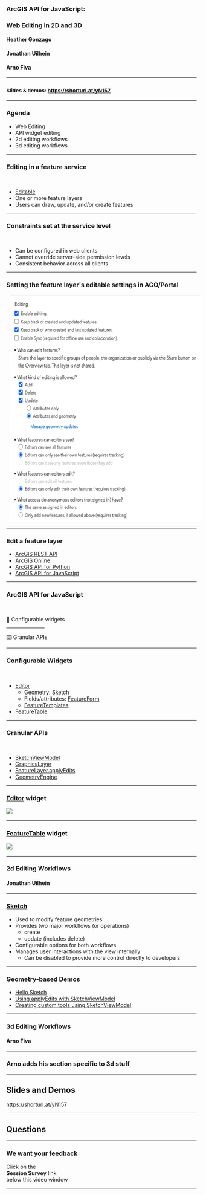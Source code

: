 <!-- .slide: data-background="../reveal.js/img/2021/uc/bg-1.png" data-background-size="cover" -->

### ArcGIS API for JavaScript:
### Web Editing in 2D and 3D

#### Heather Gonzago
#### Jonathan Uilhein
#### Arno Fiva

----

### <small>Slides & demos: https://shorturl.at/yN157</small>

----

<!-- .slide: data-background="../reveal.js/img/2021/uc/bg-3.png" data-background-size="cover" -->

### **Agenda**

- Web Editing
- API widget editing
- 2d editing workflows
- 3d editing workflows

----

### **Editing in a feature service**

<br>

- <a href="https://developers.arcgis.com/rest/services-reference/feature-service.htm" target="_blank">Editable</a>
- One or more feature layers
- Users can draw, update, and/or create features

----

### **Constraints set at the service level**

<br>

- Can be configured in web clients
- Cannot override server-side permission levels
- Consistent behavior across all clients

----

### **Setting the feature layer's editable settings in AGO/Portal**

<img src="./images/feature-layer-settings.png" height="600" style="margin-left:10px; margin-right: 10px;"/>

----

### **Edit a feature layer**
* <a href="https://developers.arcgis.com/rest/services-reference/feature-service.htm" target="_blank">ArcGIS REST API</a>
* <a href="https://doc.arcgis.com/en/arcgis-online/manage-data/edit-features.htm" target="_blank">ArcGIS Online</a>
* <a href="https://developers.arcgis.com/python/guide/editing-features/" target="_blank">ArcGIS API for Python</a>
* <a href="https://developers.arcgis.com/javascript/latest/api-reference/esri-widgets-Editor.html" target="_blank">ArcGIS API for JavaScript</a>

----

### **ArcGIS API for JavaScript**

<br>

🔑 Configurable widgets

<hr style="width: 20%;">

⌨️ Granular APIs

----

### **Configurable Widgets**

<br>

- <a href="https://developers.arcgis.com/javascript/latest/api-reference/esri-widgets-Editor.html" target="_blank">Editor</a>
  - Geometry: <a href="https://developers.arcgis.com/javascript/latest/api-reference/esri-widgets-Sketch.html" target="_blank">Sketch</a>
  - Fields/attributes: <a href="https://developers.arcgis.com/javascript/latest/api-reference/esri-widgets-FeatureForm.html" target="_blank">FeatureForm</a>
  - <a href="https://developers.arcgis.com/javascript/latest/api-reference/esri-widgets-FeatureTemplates.html" target="_blank">FeatureTemplates</a>
- <a href="https://developers.arcgis.com/javascript/latest/api-reference/esri-widgets-FeatureTable.html" target="_blank">FeatureTable</a>
----

### **Granular APIs**

<br>

- <a href="https://developers.arcgis.com/javascript/latest/api-reference/esri-widgets-Sketch-SketchViewModel.html" target="_blank">SketchViewModel</a>
- <a href="https://developers.arcgis.com/javascript/latest/api-reference/esri-layers-GraphicsLayer.html" target="_blank">GraphicsLayer</a>
- <a href="http://developers.arcgis.com/javascript/latest/api-reference/esri-layers-FeatureLayer.html#applyEdits" target="_blank">FeatureLayer.applyEdits</a>
- <a href="https://developers.arcgis.com/javascript/latest/api-reference/esri-geometry-geometryEngine.html" target="_blank">GeometryEngine</a>

----

### [Editor](https://developers.arcgis.com/javascript/latest/api-reference/esri-widgets-Editor.html) widget

<a href="https://developers.arcgis.com/javascript/latest/sample-code/widgets-editor-basic/index.html" target="_blank">
  <img style="float: center;" src="images/end-to-end-editing.gif">
</a>

----

### [FeatureTable](https://developers.arcgis.com/javascript/latest/api-reference/esri-widgets-FeatureTable.html) widget

<a href="demos/featuretable-editing.html" target="_blank">
  <img style="float: center;" src="images/featuretable-demo.gif">
</a>

----

<!-- .slide: data-background="../reveal.js/img/2021/uc/bg-3.png" -->

### 2d Editing Workflows

#### Jonathan Uilhein

----

### [Sketch](https://developers.arcgis.com/javascript/latest/api-reference/esri-widgets-Sketch.html)

- Used to modify feature geometries
- Provides two major workflows (or operations)
  - create
  - update (includes delete)
- Configurable options for both workflows
- Manages user interactions with the view internally
  - Can be disabled to provide more control directly to developers

----

### **Geometry-based Demos**

- [Hello Sketch](https://developers.arcgis.com/javascript/latest/sample-code/sketch-geometries/index.html)
- [Using applyEdits with SketchViewModel](Demos/sketch-applyEdits-create-polygon/applyEdits-create-polygon.html)
- [Creating custom tools using SketchViewModel](Demos/sketch-custom-tools/sketch-custom-tools.html)

----

<!-- .slide: data-background="../reveal.js/img/2021/uc/bg-3.png" -->

### 3d Editing Workflows

#### Arno Fiva

----

### **Arno adds his section specific to 3d stuff**

----

<!-- .slide: data-background="../reveal.js/img/2021/uc/bg-3.png" -->
## Slides and Demos

<a href="https://shorturl.at/yN157">https://shorturl.at/yN157</a>

----


<!-- .slide: data-background="../reveal.js/img/2021/uc/bg-3.png" -->
## Questions

----

<!-- .slide: data-background="../reveal.js/img/2021/uc/bg-4.png" -->

### **We want your feedback**

Click on the </br>
**Session Survey** link </br>
below this video window

----

<!-- .slide: data-background="../reveal.js/img/2021/uc/bg-6.png" -->
